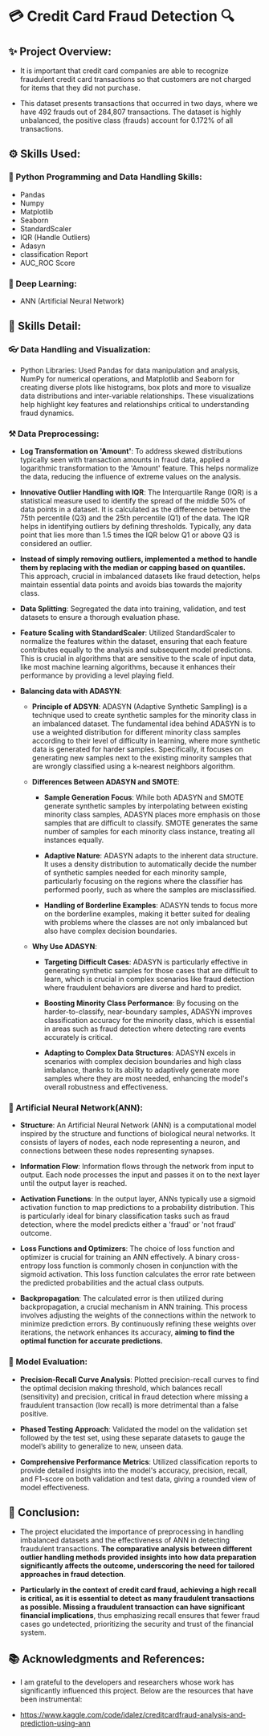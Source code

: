 # 💳 Credit Card Fraud Detection 🔍

## ✨ Project Overview:
* It is important that credit card companies are able to recognize fraudulent credit card transactions so that customers are not charged for items that they did not purchase.

* This dataset presents transactions that occurred in two days, where we have 492 frauds out of 284,807 transactions. The dataset is highly unbalanced, the positive class (frauds) account for 0.172% of all transactions.

## ⚙️ Skills Used:
### 🐍 Python Programming and Data Handling Skills:
* Pandas
* Numpy
* Matplotlib
* Seaborn
* StandardScaler
* IQR (Handle Outliers)
* Adasyn
* classification Report
* AUC_ROC Score
### 🧠 Deep Learning:
* ANN (Artificial Neural Network)

## 🤖 Skills Detail:
### 👓 Data Handling and Visualization:
* Python Libraries: Used Pandas for data manipulation and analysis, NumPy for numerical operations, and Matplotlib and Seaborn for creating diverse plots like histograms, box plots and more  to visualize data distributions and inter-variable relationships. These visualizations help highlight key features and relationships critical to understanding fraud dynamics.

### ⚒️ Data Preprocessing:
* **Log Transformation on 'Amount'**: To address skewed distributions typically seen with transaction amounts in fraud data, applied a logarithmic transformation to the 'Amount' feature. This helps normalize the data, reducing the influence of extreme values on the analysis.
  
* **Innovative Outlier Handling with IQR**: The Interquartile Range (IQR) is a statistical measure used to identify the spread of the middle 50% of data points in a dataset. It is calculated as the difference between the 75th percentile (Q3) and the 25th percentile (Q1) of the data. The IQR helps in identifying outliers by defining thresholds. Typically, any data point that lies more than 1.5 times the IQR below Q1 or above Q3 is considered an outlier.
  
* **Instead of simply removing outliers, implemented a method to handle them by replacing with the median or capping based on quantiles.** This approach, crucial in imbalanced datasets like fraud detection, helps maintain essential data points and avoids bias towards the majority class.

* **Data Splitting**: Segregated the data into training, validation, and test datasets to ensure a thorough evaluation phase.

* **Feature Scaling with StandardScaler**: Utilized StandardScaler to normalize the features within the dataset, ensuring that each feature contributes equally to the analysis and subsequent model predictions. This is crucial in algorithms that are sensitive to the scale of input data, like most machine learning algorithms, because it enhances their performance by providing a level playing field.

* **Balancing data with ADASYN**:
  - **Principle of ADSYN**: ADASYN (Adaptive Synthetic Sampling) is a technique used to create synthetic samples for the minority class in an imbalanced dataset. The fundamental idea behind ADASYN is to use a weighted distribution for different minority class samples according to their level of difficulty in learning, where more synthetic data is generated for harder samples. Specifically, it focuses on generating new samples next to the existing minority samples that are wrongly classified using a k-nearest neighbors algorithm.

  - **Differences Between ADASYN and SMOTE**:
    - **Sample Generation Focus**: While both ADASYN and SMOTE generate synthetic samples by interpolating between existing minority class samples, ADASYN places more emphasis on those samples that are difficult to classify. SMOTE generates the same number of samples for each minority class instance, treating all instances equally.
      
    - **Adaptive Nature**: ADASYN adapts to the inherent data structure. It uses a density distribution to automatically decide the number of synthetic samples needed for each minority sample, particularly focusing on the regions where the classifier has performed poorly, such as where the samples are misclassified.
    
    - **Handling of Borderline Examples**: ADASYN tends to focus more on the borderline examples, making it better suited for dealing with problems where the classes are not only imbalanced but also have complex decision boundaries.
  - **Why Use ADASYN**:
    - **Targeting Difficult Cases**: ADASYN is particularly effective in generating synthetic samples for those cases that are difficult to learn, which is crucial in complex scenarios like fraud detection where fraudulent behaviors are diverse and hard to predict.
      
    - **Boosting Minority Class Performance**: By focusing on the harder-to-classify, near-boundary samples, ADASYN improves classification accuracy for the minority class, which is essential in areas such as fraud detection where detecting rare events accurately is critical.
      
    - **Adapting to Complex Data Structures**: ADASYN excels in scenarios with complex decision boundaries and high class imbalance, thanks to its ability to adaptively generate more samples where they are most needed, enhancing the model's overall robustness and effectiveness.
   
### 🧬 Artificial Neural Network(ANN):
* **Structure**: An Artificial Neural Network (ANN) is a computational model inspired by the structure and functions of biological neural networks. It consists of layers of nodes, each node representing a neuron, and connections between these nodes representing synapses.

* **Information Flow**: Information flows through the network from input to output. Each node processes the input and passes it on to the next layer until the output layer is reached.
  
* **Activation Functions**: In the output layer, ANNs typically use a sigmoid activation function to map predictions to a probability distribution. This is particularly ideal for binary classification tasks such as fraud detection, where the model predicts either a 'fraud' or 'not fraud' outcome.
  
* **Loss Functions and Optimizers**: The choice of loss function and optimizer is crucial for training an ANN effectively. A binary cross-entropy loss function is commonly chosen in conjunction with the sigmoid activation. This loss function calculates the error rate between the predicted probabilities and the actual class outputs.
  
* **Backpropagation**: The calculated error is then utilized during backpropagation, a crucial mechanism in ANN training. This process involves adjusting the weights of the connections within the network to minimize prediction errors. By continuously refining these weights over iterations, the network enhances its accuracy, **aiming to find the optimal function for accurate predictions.**

### 🧭 Model Evaluation:
* **Precision-Recall Curve Analysis**: Plotted precision-recall curves to find the optimal decision making threshold, which balances recall (sensitivity) and precision, critical in fraud detection where missing a fraudulent transaction (low recall) is more detrimental than a false positive.
  
* **Phased Testing Approach**: Validated the model on the validation set followed by the test set, using these separate datasets to gauge the model’s ability to generalize to new, unseen data.
  
* **Comprehensive Performance Metrics**: Utilized classification reports to provide detailed insights into the model's accuracy, precision, recall, and F1-score on both validation and test data, giving a rounded view of model effectiveness.

## 🎯 Conclusion:
* The project elucidated the importance of preprocessing in handling imbalanced datasets and the effectiveness of ANN in detecting fraudulent transactions. **The comparative analysis between different outlier handling methods provided insights into how data preparation significantly affects the outcome, underscoring the need for tailored approaches in fraud detection**.

* **Particularly in the context of credit card fraud, achieving a high recall is critical, as it is essential to detect as many fraudulent transactions as possible. Missing a fraudulent transaction can have significant financial implications**, thus emphasizing recall ensures that fewer fraud cases go undetected, prioritizing the security and trust of the financial system.

## 📚 Acknowledgments and References:
* I am grateful to the developers and researchers whose work has significantly influenced this project. Below are the resources that have been instrumental:

* https://www.kaggle.com/code/idalez/creditcardfraud-analysis-and-prediction-using-ann
